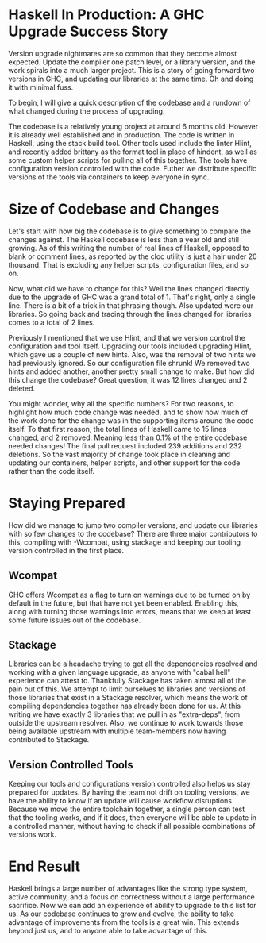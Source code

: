 # Haskell In Production: A GHC Upgrade Success Story

Version upgrade nightmares are so common that they become almost expected. Update the compiler one patch level, or a library version, and the work spirals into a much larger project.
This is a story of going forward two versions in GHC, and updating our libraries at the same time. Oh and doing it with minimal fuss.

To begin, I will give a quick description of the codebase and a rundown of what changed during
 the process of upgrading.

The codebase is a relatively young project at around 6 months old. However it is already well
 established and in production. The code is written in Haskell, using the stack build tool.
 Other tools used include the linter Hlint, and recently added brittany as the format tool in place
 of hindent, as well as some custom helper scripts for pulling all of this together.
The tools have configuration version controlled with the code. Futher we distribute specific
 versions of the tools via containers to keep everyone in sync.

# Size of Codebase and Changes
Let's start with how big the codebase is to give something to compare the changes against. The
 Haskell codebase is less than a year old and still growing. As of this writing the number of real
 lines of Haskell, opposed to blank or comment lines, as reported by the cloc utility is just a hair under 20
 thousand. That is excluding any helper scripts, configuration files, and so on.

  Now, what did we have to change for this? Well the lines changed directly due to the upgrade of
 GHC was a grand total of 1. That's right, only a single line. There is a bit of a trick in that
phrasing though. Also updated were our libraries. So going back and tracing through the lines
 changed for libraries comes to a total of 2 lines.

 Previously I mentioned that we use Hlint, and that we version control the configuration and tool
 itself. Upgrading our tools included upgrading Hlint, which gave us a couple of new hints. Also,
 was the removal of two hints we had previously ignored. So our configuration file shrunk! We
 removed two hints and added another, another pretty small change to make. But how did this change
 the codebase? Great question, it was 12 lines changed and 2 deleted.

You might wonder, why all the specific numbers? For two reasons, to highlight how much code
 change was needed, and to show how much of the work done for the change was in the supporting
 items around the code itself. To that first reason, the total lines of Haskell came to 15 lines
 changed, and 2 removed. Meaning less than 0.1% of the entire codebase needed changes! The final
 pull request included 239 additions and 232 deletions. So the vast majority of change took place
in cleaning and updating our containers, helper scripts, and other support for the code rather
than the code itself.

# Staying Prepared

How did we manage to jump two compiler versions, and update our libraries with so few changes to
 the codebase?  There are three major contributors to this, compiling with -Wcompat, using stackage
 and keeping our tooling version controlled in the first place.

## Wcompat

GHC offers Wcompat as a flag to turn on warnings due to be turned on by default in the future, but
 that have not yet been enabled. Enabling this, along with turning those warnings into errors,
 means that we keep at least some future issues out of the codebase.

## Stackage

Libraries can be a headache trying to get all the dependencies resolved and working with a given
 language upgrade, as anyone with "cabal hell" experience can attest to. Thankfully Stackage
 has taken almost all of the pain out of this. We attempt to limit ourselves to libraries and
 versions of those libraries that exist in a Stackage resolver, which means the work of compiling
 dependencies together has already been done for us. At this writing we have exactly 3 libraries
 that we pull in as "extra-deps", from outside the upstream resolver. Also, we continue to work
 towards those being available upstream with multiple team-members now having contributed to
 Stackage.

## Version Controlled Tools

Keeping our tools and configurations version controlled also helps us stay prepared for updates.
By having the team not drift on tooling versions, we have the ability to know if an update will
 cause workflow disruptions. Because we move the entire toolchain together, a single person can
 test that the tooling works, and if it does, then everyone will be able to update in a controlled
 manner, without having to check if all possible combinations of versions work.

# End Result

Haskell brings a large number of advantages like the strong type system, active community,
 and a focus on correctness without a large performance sacrifice. Now we can add an experience
 of ability to upgrade to this list for us. As our codebase continues to grow and evolve, the
 ability to take advantage of improvements from the tools is a great win. This extends beyond
 just us, and to anyone able to take advantage of this.
